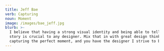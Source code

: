```yaml
---
title: Jeff Bae
verb: Capturing
noun: Moment
image: /images/bae_jeff.jpg
blurb: >-
  I believe that having a strong visual identity and being able to tell your own
  story is crucial to any designer. Mix that in with great design thinking plus
  capturing the perfect moment, and you have the designer I strive to become.
---
```


